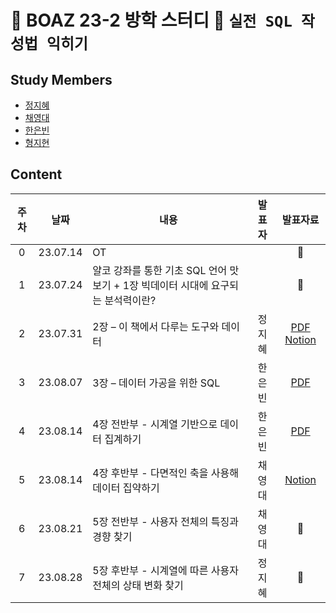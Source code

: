 # 🐘 BOAZ 23-2 방학 스터디 🐘 `실전 SQL 작성법 익히기`

## Study Members

- [정지혜](https://github.com/dahlia52)
- [채영대](https://github.com/Oioing)
- [한은빈](https://github.com/nibnuenah)
- [형지현](https://github.com/H-Jihyeon)

## Content
|주차|날짜|내용|발표자|발표자료|
|:---:|:---:|---|:----:|:---:|
|0|23.07.14|OT||🐘|
|1|23.07.24|얄코 강좌를 통한 기초 SQL 언어 맛보기 + 1장 빅데이터 시대에 요구되는 분석력이란?||🐘|
|2|23.07.31|2장 – 이 책에서 다루는 도구와 데이터|정지혜|[PDF](https://github.com/dahlia52/BOAZ-SQL_study/blob/main/Week2_%EC%9D%B4%20%EC%B1%85%EC%97%90%EC%84%9C%20%EB%8B%A4%EB%A3%A8%EB%8A%94%20%EB%8F%84%EA%B5%AC%EC%99%80%20%EB%8D%B0%EC%9D%B4%ED%84%B0.pdf) [Notion](https://sixth-penalty-5c2.notion.site/2-faa4c4f64edb41bab5961e72f2cc04ae?pvs=4)|
|3|23.08.07|3장 – 데이터 가공을 위한 SQL|한은빈|[PDF](https://github.com/dahlia52/BOAZ-SQL_study/blob/main/Week3_%EB%8D%B0%EC%9D%B4%ED%84%B0%20%EA%B0%80%EA%B3%B5%EC%9D%84%20%EC%9C%84%ED%95%9C%20SQL.pdf)|
|4|23.08.14|4장 전반부 - 시계열 기반으로 데이터 집계하기|한은빈|[PDF](https://github.com/dahlia52/BOAZ-SQL_study/blob/main/Week4_%EC%8B%9C%EA%B3%84%EC%97%B4%20%EA%B8%B0%EB%B0%98%EC%9C%BC%EB%A1%9C%20%EB%8D%B0%EC%9D%B4%ED%84%B0%20%EC%A7%91%EA%B3%84%ED%95%98%EA%B8%B0.pdf)|
|5|23.08.14|4장 후반부 - 다면적인 축을 사용해 데이터 집약하기|채영대|[Notion](https://efficacious-camel-96c.notion.site/SQL-4-2-b8f0d08ec9d74f25897d3c508e57e1e9)|
|6|23.08.21|5장 전반부 - 사용자 전체의 특징과 경향 찾기|채영대|🐘|
|7|23.08.28|5장 후반부 - 시계열에 따른 사용자 전체의 상태 변화 찾기|정지혜|🐘|

